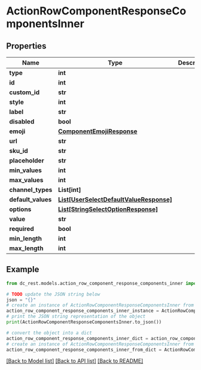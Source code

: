 # ActionRowComponentResponseComponentsInner


## Properties

Name | Type | Description | Notes
------------ | ------------- | ------------- | -------------
**type** | **int** |  | 
**id** | **int** |  | 
**custom_id** | **str** |  | 
**style** | **int** |  | 
**label** | **str** |  | [optional] 
**disabled** | **bool** |  | [optional] 
**emoji** | [**ComponentEmojiResponse**](ComponentEmojiResponse.md) |  | [optional] 
**url** | **str** |  | [optional] 
**sku_id** | **str** |  | [optional] 
**placeholder** | **str** |  | [optional] 
**min_values** | **int** |  | [optional] 
**max_values** | **int** |  | [optional] 
**channel_types** | **List[int]** |  | [optional] 
**default_values** | [**List[UserSelectDefaultValueResponse]**](UserSelectDefaultValueResponse.md) |  | [optional] 
**options** | [**List[StringSelectOptionResponse]**](StringSelectOptionResponse.md) |  | 
**value** | **str** |  | [optional] 
**required** | **bool** |  | [optional] 
**min_length** | **int** |  | [optional] 
**max_length** | **int** |  | [optional] 

## Example

```python
from dc_rest.models.action_row_component_response_components_inner import ActionRowComponentResponseComponentsInner

# TODO update the JSON string below
json = "{}"
# create an instance of ActionRowComponentResponseComponentsInner from a JSON string
action_row_component_response_components_inner_instance = ActionRowComponentResponseComponentsInner.from_json(json)
# print the JSON string representation of the object
print(ActionRowComponentResponseComponentsInner.to_json())

# convert the object into a dict
action_row_component_response_components_inner_dict = action_row_component_response_components_inner_instance.to_dict()
# create an instance of ActionRowComponentResponseComponentsInner from a dict
action_row_component_response_components_inner_from_dict = ActionRowComponentResponseComponentsInner.from_dict(action_row_component_response_components_inner_dict)
```
[[Back to Model list]](../README.md#documentation-for-models) [[Back to API list]](../README.md#documentation-for-api-endpoints) [[Back to README]](../README.md)


